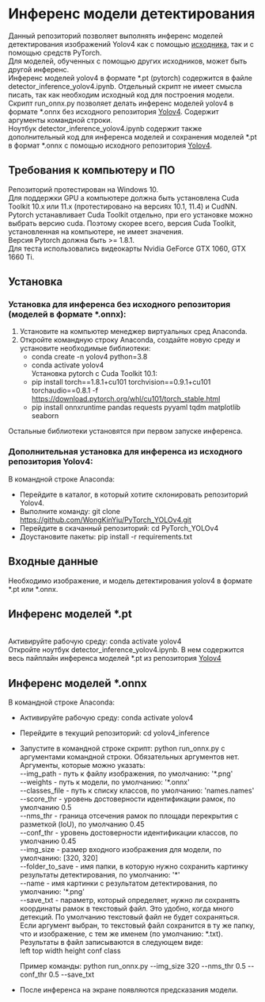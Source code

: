 # Инференс модели детектирования
Данный репозиторий позволяет выполнять инференс моделей детектирования изображений Yolov4 как с помощью [исходника](https://github.com/WongKinYiu/PyTorch_YOLOv4.git), так и с помощью средств PyTorch. 
<br>Для моделей, обученных с помощью других исходников, может быть другой инференс.
<br>Инференс моделей yolov4 в формате *.pt (pytorch) содержится в файле detector_inference_yolov4.ipynb. Отдельный скрипт не имеет смысла писать, так как необходим исходный код для построения модели.
<br>Скрипт run_onnx.py позволяет делать инференс моделей yolov4 в формате *.onnx без исходного репозитория [Yolov4](https://github.com/WongKinYiu/PyTorch_YOLOv4.git). Содержит аргументы командной строки.
<br>Ноутбук detector_inference_yolov4.ipynb содержит также дополнительный код для инференса моделей и сохранения моделей *.pt в формат *.onnx с помощью исходного репозитория [Yolov4](https://github.com/WongKinYiu/PyTorch_YOLOv4.git).


## Требования к компьютеру и ПО
Репозиторий протестирован на Windows 10.
<br>Для поддержки GPU а компьютере должна быть установлена Cuda Toolkit 10.х или 11.х (протестировано на версиях 10.1, 11.4) и CudNN. Pytorch устанавливает Cuda Toolkit отдельно, при его установке можно выбрать версию cuda. Поэтому скорее всего, версия Cuda Toolkit, установленная на компьютере, не имеет значения.
<br>Версия Pytorch должна быть >= 1.8.1.
<br>Для теста использовались видеокарты Nvidia GeForce GTX 1060, GTX 1660 Ti.


## Установка
### Установка для инференса без исходного репозитория (моделей в формате *.onnx):
1. Установите на компьютер менеджер виртуальных сред Anaconda.
2. Откройте командную строку Anaconda, создайте новую среду и установите необходимые библиотеки:
    - conda create -n yolov4 python=3.8
    - conda activate yolov4
    <br>Установка pytorch с Cuda Toolkit 10.1:
    - pip install torch==1.8.1+cu101 torchvision==0.9.1+cu101 torchaudio==0.8.1 -f https://download.pytorch.org/whl/cu101/torch_stable.html
    - pip install onnxruntime pandas requests pyyaml tqdm matplotlib seaborn

Остальные библиотеки установятся при первом запуске инференса.

### Дополнительная установка для инференса из исходного репозитория Yolov4:
В командной строке Anaconda:
- Перейдите в каталог, в который хотите склонировать репозиторий Yolov4.
- Выполните команду: git clone https://github.com/WongKinYiu/PyTorch_YOLOv4.git
- Перейдите в скачанный репозиторий: cd PyTorch_YOLOv4
- Доустановите пакеты: pip install -r requirements.txt


## Входные данные

Необходимо изображение, и модель детектирования yolov4 в формате *.pt или *.onnx.


## Инференс моделей *.pt
<br>Активируйте рабочую среду: conda activate yolov4
<br>Откройте ноутбук detector_inference_yolov4.ipynb. В нем содержится весь пайплайн инференса моделей *.pt из репозитория [Yolov4](https://github.com/WongKinYiu/PyTorch_YOLOv4.git)


## Инференс моделей *.onnx
В командной строке Anaconda:
- Активируйте рабочую среду: conda activate yolov4
- Перейдите в текущий репозиторий: cd yolov4_inference
- Запустите в командной строке скрипт: python run_onnx.py с аргументами командной строки. Обязательных аргументов нет.
<br>Аргументы, которые можно указать:
<br>--img_path - путь к файлу изображения, по умолчанию: '\*.png'
<br>--weights - путь к модели, по умолчанию: '\*.onnx'
<br>--classes_file - путь к списку классов, по умолчанию: 'names.names'
<br>--score_thr - уровень достоверности идентификации рамок, по умолчанию 0.5
<br>--nms_thr - граница отсечения рамок по площади перекрытия с разметкой (IoU), по умолчанию 0.45
<br>--conf_thr - уровень достоверности идентификации классов, по умолчанию 0.45
<br>--img_size - размер входного изображения для модели, по умолчанию: [320, 320]
<br>--folder_to_save - имя папки, в которую нужно сохранить картинку результаты детектирования, по умолчанию: '\*'
<br>--name - имя картинки с результатом детектирования, по умолчанию: '\*.png'
<br>--save_txt - параметр, который определяет, нужно ли сохранять координаты рамок в текстовый файл. Это удобно, когда много детекций. По умолчанию текстовый файл не будет сохраняться. Если аргумент выбран, то текстовый файл сохранится в ту же папку, что и изображение, с тем же именем (по умолчанию: *.txt). Результаты в файл записываются в следующем виде:
<br>left top width height conf class

    Пример команды: python run_onnx.py --img_size 320 --nms_thr 0.5 --conf_thr 0.5 --save_txt


- После инференса на экране появляются предсказания модели.